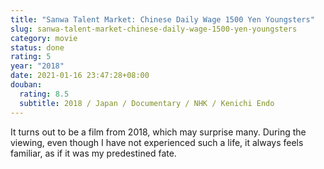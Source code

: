 ```yaml
---
title: "Sanwa Talent Market: Chinese Daily Wage 1500 Yen Youngsters"
slug: sanwa-talent-market-chinese-daily-wage-1500-yen-youngsters
category: movie
status: done
rating: 5
year: "2018"
date: 2021-01-16 23:47:28+08:00
douban:
  rating: 8.5
  subtitle: 2018 / Japan / Documentary / NHK / Kenichi Endo
---
```


It turns out to be a film from 2018, which may surprise many. During the viewing, even though I have not experienced such a life, it always feels familiar, as if it was my predestined fate.

